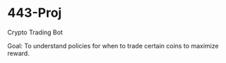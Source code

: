 # 443-Proj

Crypto Trading Bot

Goal: To understand policies for when to trade certain coins to maximize reward.
